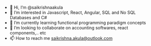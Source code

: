 - 👋 Hi, I’m @saikrishnaakula
- 👀 I’m interested in Javascript, React, Angular, SQL and No SQL Databases and C#
- 🌱 I’m currently learning functional programming paradigm concepts 
- 💞️ I’m looking to collaborate on accounting softwares, react components,.. etc
- 📫 How to reach me saikrishna.akula@outlook.com

<!---
saikrishnaakula/saikrishnaakula is a ✨ special ✨ repository because its `README.md` (this file) appears on your GitHub profile.
You can click the Preview link to take a look at your changes.
--->
